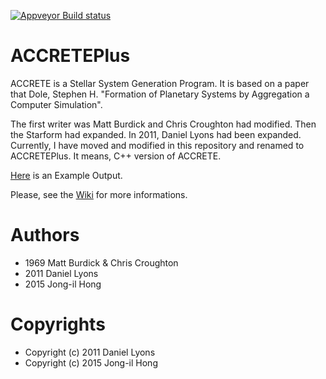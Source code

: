 [![Appveyor Build status](https://ci.appveyor.com/api/projects/status/github/donggas90/accreteplus?branch=master&svg=true)](https://ci.appveyor.com/project/donggas90/accreteplus)

# ACCRETEPlus

ACCRETE is a Stellar System Generation Program.
It is based on a paper that Dole, Stephen H. "Formation of Planetary Systems by Aggregation a Computer Simulation".

The first writer was Matt Burdick and Chris Croughton had modified.
Then the Starform had expanded.
In 2011, Daniel Lyons had been expanded.
Currently, I have moved and modified in this repository and renamed to ACCRETEPlus.
It means, C++ version of ACCRETE.

[Here](https://raw.githubusercontent.com/donggas90/ACCRETEPlus/master/EXAMPLE.txt) is an Example Output.

Please, see the [Wiki](https://github.com/donggas90/ACCRETEPlus/wiki) for more informations.


Authors
=====
* 1969 Matt Burdick & Chris Croughton
* 2011 Daniel Lyons
* 2015 Jong-il Hong


Copyrights
=====
* Copyright (c) 2011 Daniel Lyons
* Copyright (c) 2015 Jong-il Hong
